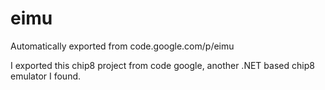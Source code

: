 # eimu
Automatically exported from code.google.com/p/eimu

I exported this chip8 project from code google, another .NET based chip8 emulator I found.
